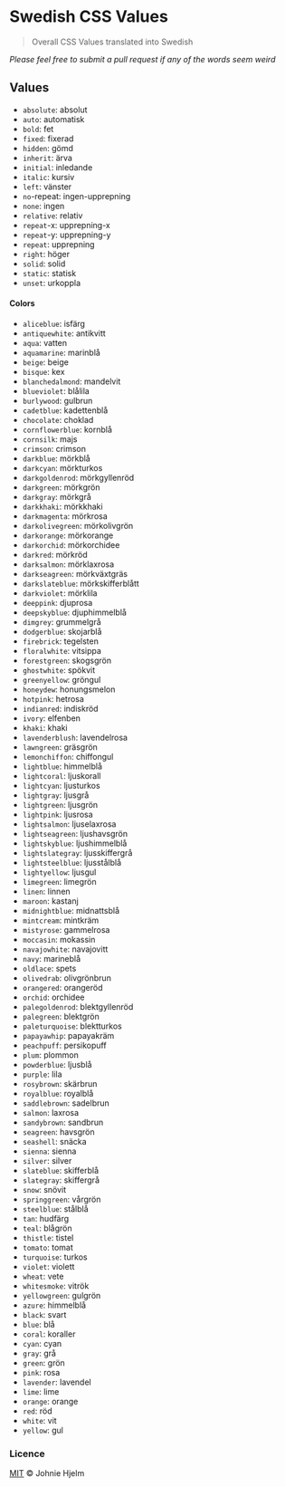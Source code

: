 # Swedish CSS Values

> Overall CSS Values translated into Swedish

_Please feel free to submit a pull request if any of the words seem weird_

## Values

* `absolute`: absolut
* `auto`: automatisk
* `bold`: fet
* `fixed`: fixerad
* `hidden`: gömd
* `inherit`: ärva
* `initial`: inledande
* `italic`: kursiv
* `left`: vänster
* `no`-repeat: ingen-upprepning
* `none`: ingen
* `relative`: relativ
* `repeat`-x: upprepning-x
* `repeat`-y: upprepning-y
* `repeat`: upprepning
* `right`: höger
* `solid`: solid
* `static`: statisk
* `unset`: urkoppla

#### Colors

* `aliceblue`: isfärg
* `antiquewhite`: antikvitt
* `aqua`: vatten
* `aquamarine`: marinblå
* `beige`: beige
* `bisque`: kex
* `blanchedalmond`: mandelvit
* `blueviolet`: blålila
* `burlywood`: gulbrun
* `cadetblue`: kadettenblå
* `chocolate`: choklad
* `cornflowerblue`: kornblå
* `cornsilk`: majs
* `crimson`: crimson
* `darkblue`: mörkblå
* `darkcyan`: mörkturkos
* `darkgoldenrod`: mörkgyllenröd
* `darkgreen`: mörkgrön
* `darkgray`: mörkgrå
* `darkkhaki`: mörkkhaki
* `darkmagenta`: mörkrosa
* `darkolivegreen`: mörkolivgrön
* `darkorange`: mörkorange
* `darkorchid`: mörkorchidee
* `darkred`: mörkröd
* `darksalmon`: mörklaxrosa
* `darkseagreen`: mörkväxtgräs
* `darkslateblue`: mörkskifferblått
* `darkviolet`: mörklila
* `deeppink`: djuprosa
* `deepskyblue`: djuphimmelblå
* `dimgrey`: grummelgrå
* `dodgerblue`: skojarblå
* `firebrick`: tegelsten
* `floralwhite`: vitsippa
* `forestgreen`: skogsgrön
* `ghostwhite`: spökvit
* `greenyellow`: gröngul
* `honeydew`: honungsmelon
* `hotpink`: hetrosa
* `indianred`: indiskröd
* `ivory`: elfenben
* `khaki`: khaki
* `lavenderblush`: lavendelrosa
* `lawngreen`: gräsgrön
* `lemonchiffon`: chiffongul
* `lightblue`: himmelblå
* `lightcoral`: ljuskorall
* `lightcyan`: ljusturkos
* `lightgray`: ljusgrå
* `lightgreen`: ljusgrön
* `lightpink`: ljusrosa
* `lightsalmon`: ljuselaxrosa
* `lightseagreen`: ljushavsgrön
* `lightskyblue`: ljushimmelblå
* `lightslategray`: ljusskiffergrå
* `lightsteelblue`: ljusstålblå
* `lightyellow`: ljusgul
* `limegreen`: limegrön
* `linen`: linnen
* `maroon`: kastanj
* `midnightblue`: midnattsblå
* `mintcream`: mintkräm
* `mistyrose`: gammelrosa
* `moccasin`: mokassin
* `navajowhite`: navajovitt
* `navy`: marineblå
* `oldlace`: spets
* `olivedrab`: olivgrönbrun
* `orangered`: orangeröd
* `orchid`: orchidee
* `palegoldenrod`: blektgyllenröd
* `palegreen`: blektgrön
* `paleturquoise`: blektturkos
* `papayawhip`: papayakräm
* `peachpuff`: persikopuff
* `plum`: plommon
* `powderblue`: ljusblå
* `purple`: lila
* `rosybrown`: skärbrun
* `royalblue`: royalblå
* `saddlebrown`: sadelbrun
* `salmon`: laxrosa
* `sandybrown`: sandbrun
* `seagreen`: havsgrön
* `seashell`: snäcka
* `sienna`: sienna
* `silver`: silver
* `slateblue`: skifferblå
* `slategray`: skiffergrå
* `snow`: snövit
* `springgreen`: vårgrön
* `steelblue`: stålblå
* `tan`: hudfärg
* `teal`: blågrön
* `thistle`: tistel
* `tomato`: tomat
* `turquoise`: turkos
* `violet`: violett
* `wheat`: vete
* `whitesmoke`: vitrök
* `yellowgreen`: gulgrön
* `azure`: himmelblå
* `black`: svart
* `blue`: blå
* `coral`: koraller
* `cyan`: cyan
* `gray`: grå
* `green`: grön
* `pink`: rosa
* `lavender`: lavendel
* `lime`: lime
* `orange`: orange
* `red`: röd
* `white`: vit
* `yellow`: gul

### Licence

[MIT](licence) © Johnie Hjelm
